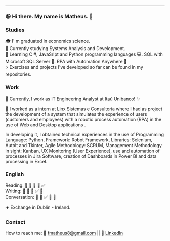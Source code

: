 -----------------------------------------------------------------------------------------------------------------------------------------------------------------------

### :smiley: Hi there. My name is Matheus. 👋

### Studies

  :mortar_board: I' m graduated in economics science. </br>
  :book: Currently studying Systems Analysis and Development. </br>
  🌱 Learning C #, JavaSript and Python programming languages 💻. SQL with Microsoft SQL Server 🔎. RPA with Automation Anywhere 🤖 </br>
  ⚡ Exercises and projects I've developed so far can be found in my repositories. </br>
  
  ### Work
  
  🔭 Currently, I work as IT Engineering Analyst at Itaú Unibanco! ✨
  
  🔭 I worked as a intern at Linx Sistemas e Consultoria where I had as project the development of a system that simulates the experience of users (customers   and   employees) with a robotic process automation (RPA) in the use of Web and Desktop applications .

  In developing it, I obtained technical experiences in the use of Programming Language: Python, Framework: Robot Framework, Libraries: Selenium, AutoIt and Tkinter,     Agile Methodology: SCRUM, Management Methodology in sight: Kanban, UX Monitoring (User Experience), use and automation of processes in Jira Software, creation of       Dashboards in Power BI and data processing in Excel. </br>
  
  ### English
  
Reading: :black_square_button: :black_square_button: :black_square_button: :black_square_button: :white_check_mark:</br>
Writing: :black_square_button: :black_square_button: :black_square_button: :white_check_mark: :black_square_button:</br>
Conversation: :black_square_button: :black_square_button: :white_check_mark: :black_square_button: :black_square_button:</br>
  
  :airplane: Exchange in Dublin - Ireland.
  
 ### Contact
  
  How to reach me: :email: fmatheus8@gmail.com || :link: <a href="https://www.linkedin.com/in/matheusfalcirolli/" target="_blank">LinkedIn</a>
  
  
  
<!--
**mfalcirolli1/mfalcirolli1** is a ✨ _special_ ✨ repository because its `README.md` (this file) appears on your GitHub profile.

Here are some ideas to get you started:

- 🔭 I’m currently working on ...
- 🌱 I’m currently learning ...
- 👯 I’m looking to collaborate on ...
- 🤔 I’m looking for help with ...
- 💬 Ask me about ...
- 📫 How to reach me ...
- 😄 Pronouns: ...
- ⚡ Fun fact: ...
-->
